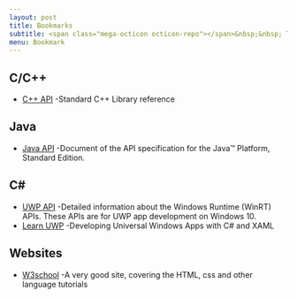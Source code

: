 ```yaml
---
layout: post
title: Bookmarks
subtitle: <span class="mega-octicon octicon-repo"></span>&nbsp;&nbsp; To mark useful libs - tools - books
menu: Bookmark
---
```


## C/C++
- [C++ API](http://www.cplusplus.com/reference/) -Standard C++ Library reference

## Java
- [Java API](https://snowwhisper.github.io/bookmark) -Document of the API specification for the Java™ Platform, Standard Edition.

## C#
- [UWP API](https://docs.microsoft.com/en-us/uwp/api/) -Detailed information about the Windows Runtime (WinRT) APIs. These APIs are for UWP app development on Windows 10.
- [Learn UWP](https://mva.microsoft.com/en-US/training-courses/developing-universal-windows-apps-with-c-and-xaml-8363?l=8pXSyBGz_3904984382) -Developing Universal Windows Apps with C# and XAML

## Websites
- [W3school](http://www.w3school.com.cn/) -A very good site, covering the HTML, css and other language tutorials
